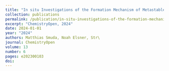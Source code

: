 ```yaml
---
title: "In situ Investigations of the Formation Mechanism of Metastable $\gamma$-BiPd Nanoparticles in Polyol Reductions"
collection: publications
permalink: /publication/in-situ-investigations-of-the-formation-mechanism-of-metasta/
excerpt: "ChemistryOpen, 2024"
date: 2024-01-01
year: "2024"
authors: Matthias Smuda, Noah Elsner, Str\
journal: ChemistryOpen
volume: 13
number: 6
pages: e202300103
doi: 
---
```

